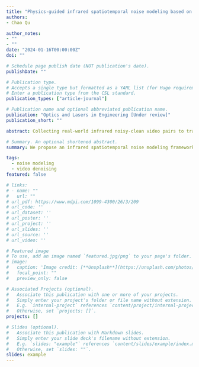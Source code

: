 ```yaml
---
title: "Physics-guided infrared spatiotemporal noise modeling based on hybrid neural representation"
authors:
- Chao Qu

author_notes:
- ""
- ""
date: "2024-01-16T00:00:00Z"
doi: ""

# Schedule page publish date (NOT publication's date).
publishDate: ""

# Publication type.
# Accepts a single type but formatted as a YAML list (for Hugo requirements).
# Enter a publication type from the CSL standard.
publication_types: ["article-journal"]

# Publication name and optional abbreviated publication name.
publication: "Optics and Lasers in Engineering [Under review]"
publication_short: ""

abstract: Collecting real-world infrared noisy-clean video pairs to train deep video denoising networks is challenging; therefore, these networks typically rely on synthetic data generated from noise models. Existing models primarily focus on the spatial distribution of noise but often fail to accurately capture the complexity of temporal variations in infrared noise within dynamic scenes, which limits the performance of denoising networks. To address this issue, we propose an infrared spatiotemporal noise modeling framework (IRSTN) based on hybrid neural representation, which leverages unpaired video data to simulate real-world noise. The key of IRSTN lies in its independent and compact representation of the spatial and temporal distributions of noise. Specifically, IRSTN first obtains spatial embeddings by introducing physical-based noise prior to capture the spatial context of noise; secondly, it generates temporal embeddings using position encoding of the frame index to describe the temporal correlations of noise. Subsequently, IRSTN constructs hybrid neural representations of noise that deeply integrate spatial and temporal embeddings while implicitly modeling the complex spatiotemporal distribution of infrared noise through recurrent adversarial learning. Furthermore, by constraining the consistency of noise intensity in both the forward and backward recursions, it effectively suppresses temporal artifacts that may appear in the generated noisy videos. To validate the effectiveness of IRSTN, we collected a real-world infrared video denoising dataset for training and benchmarking. Qualitative experiments indicate that the infrared noise generated by IRSTN is highly similar to real noise in terms of spatiotemporal distribution. Extensive denoising experiments demonstrate that IRSTN endows infrared video denoising networks with highly competitive performance in real-world scenarios.

# Summary. An optional shortened abstract.
summary: We propose an infrared spatiotemporal noise modeling framework (IRSTN) based on hybrid neural representation, which leverages unpaired video data to simulate real-world noise.

tags:
  - noise modeling
  - video denoising
featured: false

# links:
# - name: ""
#   url: ""
# url_pdf: https://www.mdpi.com/1099-4300/26/3/209
# url_code: ''
# url_dataset: ''
# url_poster: ''
# url_project: ''
# url_slides: ''
# url_source: ''
# url_video: ''

# Featured image
# To use, add an image named `featured.jpg/png` to your page's folder. 
# image:
#   caption: 'Image credit: [**Unsplash**](https://unsplash.com/photos/jdD8gXaTZsc)'
#   focal_point: ""
#   preview_only: false

# Associated Projects (optional).
#   Associate this publication with one or more of your projects.
#   Simply enter your project's folder or file name without extension.
#   E.g. `internal-project` references `content/project/internal-project/index.md`.
#   Otherwise, set `projects: []`.
projects: []

# Slides (optional).
#   Associate this publication with Markdown slides.
#   Simply enter your slide deck's filename without extension.
#   E.g. `slides: "example"` references `content/slides/example/index.md`.
#   Otherwise, set `slides: ""`.
slides: example
---
```


<!-- {{% callout note %}}
Click the *Cite* button above to demo the feature to enable visitors to import publication metadata into their reference management software.
{{% /callout %}}

{{% callout note %}}
Create your slides in Markdown - click the *Slides* button to check out the example.
{{% /callout %}} -->

<!-- Add the publication's **full text** or **supplementary notes** here. You can use rich formatting such as including [code, math, and images](https://docs.hugoblox.com/content/writing-markdown-latex/). -->
